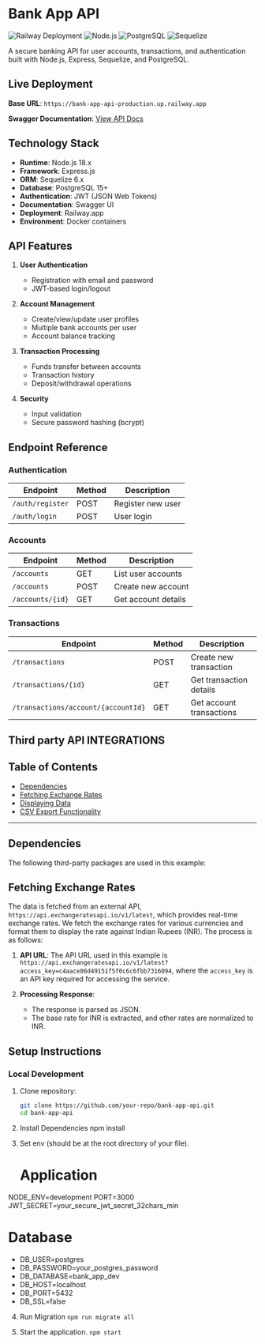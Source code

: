 # Bank App API

![Railway Deployment](https://img.shields.io/badge/Deployed_on-Railway-0B0D0E?logo=railway)
![Node.js](https://img.shields.io/badge/Node.js-14.x%2B-339933?logo=nodedotjs)
![PostgreSQL](https://img.shields.io/badge/PostgreSQL-15+-4169E1?logo=postgresql)
![Sequelize](https://img.shields.io/badge/Sequelize-6.x-52B0E7?logo=sequelize)

A secure banking API for user accounts, transactions, and authentication built with Node.js, Express, Sequelize, and PostgreSQL.

## Live Deployment

**Base URL**: `https://bank-app-api-production.up.railway.app`

**Swagger Documentation**: [View API Docs](https://bank-app-api-production.up.railway.app/api-docs)

## Technology Stack

- **Runtime**: Node.js 18.x
- **Framework**: Express.js
- **ORM**: Sequelize 6.x
- **Database**: PostgreSQL 15+
- **Authentication**: JWT (JSON Web Tokens)
- **Documentation**: Swagger UI
- **Deployment**: Railway.app
- **Environment**: Docker containers

## API Features

1. **User Authentication**
   - Registration with email and password
   - JWT-based login/logout
     

2. **Account Management**
   - Create/view/update user profiles
   - Multiple bank accounts per user
   - Account balance tracking

3. **Transaction Processing**
   - Funds transfer between accounts
   - Transaction history
   - Deposit/withdrawal operations

4. **Security**
   - Input validation
   - Secure password hashing (bcrypt)

## Endpoint Reference

### Authentication

| Endpoint | Method | Description |
|----------|--------|-------------|
| `/auth/register` | POST | Register new user |
| `/auth/login` | POST | User login |

### Accounts

| Endpoint | Method | Description |
|----------|--------|-------------|
| `/accounts` | GET | List user accounts |
| `/accounts` | POST | Create new account |
| `/accounts/{id}` | GET | Get account details |

### Transactions

| Endpoint | Method | Description |
|----------|--------|-------------|
| `/transactions` | POST | Create new transaction |
| `/transactions/{id}` | GET | Get transaction details |
| `/transactions/account/{accountId}` | GET | Get account transactions |

## Third party API INTEGRATIONS



## Table of Contents

- [Dependencies](#dependencies)
- [Fetching Exchange Rates](#fetching-exchange-rates)
- [Displaying Data](#displaying-data)
- [CSV Export Functionality](#csv-export-functionality)

---

## Dependencies

The following third-party packages are used in this example:

## Fetching Exchange Rates

The data is fetched from an external API, `https://api.exchangeratesapi.io/v1/latest`, which provides real-time exchange rates. We fetch the exchange rates for various currencies and format them to display the rate against Indian Rupees (INR). The process is as follows:

1. **API URL**: The API URL used in this example is `https://api.exchangeratesapi.io/v1/latest?access_key=c4aace06d49151f5f0c6c6fbb7316094`, where the `access_key` is an API key required for accessing the service.
   
2. **Processing Response**:
   - The response is parsed as JSON.
   - The base rate for INR is extracted, and other rates are normalized to INR.

## Setup Instructions

### Local Development

1. Clone repository:
   ```bash
   git clone https://github.com/your-repo/bank-app-api.git
   cd bank-app-api
2. Install Dependencies
   npm install

3. Set env (should be at the root directory of your file).
   # Application
NODE_ENV=development
PORT=3000
JWT_SECRET=your_secure_jwt_secret_32chars_min

# Database
- DB_USER=postgres
- DB_PASSWORD=your_postgres_password
- DB_DATABASE=bank_app_dev
- DB_HOST=localhost
- DB_PORT=5432
- DB_SSL=false

4. Run Migration
 ```npm run migrate all```


6. Start the application.
  ```npm start```
